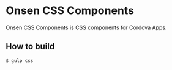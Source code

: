 # Onsen CSS Components

Onsen CSS Components is CSS components for Cordova Apps.

## How to build

```
$ gulp css
```
